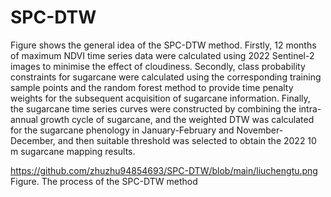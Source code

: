 # SPC-DTW

Figure shows the general idea of the SPC-DTW method. Firstly, 12 months of maximum NDVI time series data were calculated using 2022 Sentinel-2 images to minimise the effect of cloudiness. Secondly, class probability constraints for sugarcane were calculated using the corresponding training sample points and the random forest method to provide time penalty weights for the subsequent acquisition of sugarcane information. Finally, the sugarcane time series curves were constructed by combining the intra-annual growth cycle of sugarcane, and the weighted DTW was calculated for the sugarcane phenology in January-February and November-December, and then suitable threshold was selected to obtain the 2022 10 m sugarcane mapping results.

https://github.com/zhuzhu94854693/SPC-DTW/blob/main/liuchengtu.png
Figure. The process of the SPC-DTW method


